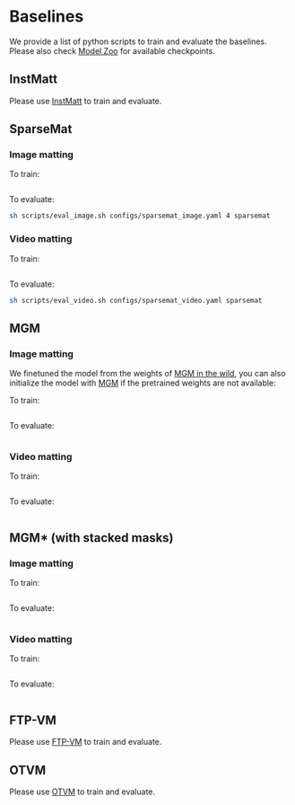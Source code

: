 # Baselines

We provide a list of python scripts to train and evaluate the baselines. Please also check [Model Zoo](MODEL_ZOO.md) for available checkpoints.

## InstMatt
Please use [InstMatt](https://github.com/nowsyn/InstMatt) to train and evaluate.

## SparseMat
### Image matting
To train:
```bash

```
To evaluate:
```bash
sh scripts/eval_image.sh configs/sparsemat_image.yaml 4 sparsemat
```

### Video matting
To train:
```bash
```
To evaluate:
```bash
sh scripts/eval_video.sh configs/sparsemat_video.yaml sparsemat
```

## MGM
### Image matting
We finetuned the model from the weights of [MGM in the wild](https://openaccess.thecvf.com/content/CVPR2023/papers/Park_Mask-Guided_Matting_in_the_Wild_CVPR_2023_paper.pdf), you can also initialize the model with [MGM](https://github.com/yucornetto/MGMatting/tree/main/code-base) if the pretrained weights are not available:

To train:
```bash
```
To evaluate:
```bash
```
### Video matting
To train:
```bash
```
To evaluate:
```bash
```

## MGM* (with stacked masks)
### Image matting

To train:
```bash
```
To evaluate:
```bash
```
### Video matting
To train:
```bash
```
To evaluate:
```bash
```

## FTP-VM
Please use [FTP-VM](https://github.com/csvt32745/FTP-VM) to train and evaluate.

## OTVM
Please use [OTVM](https://github.com/Hongje/OTVM) to train and evaluate.